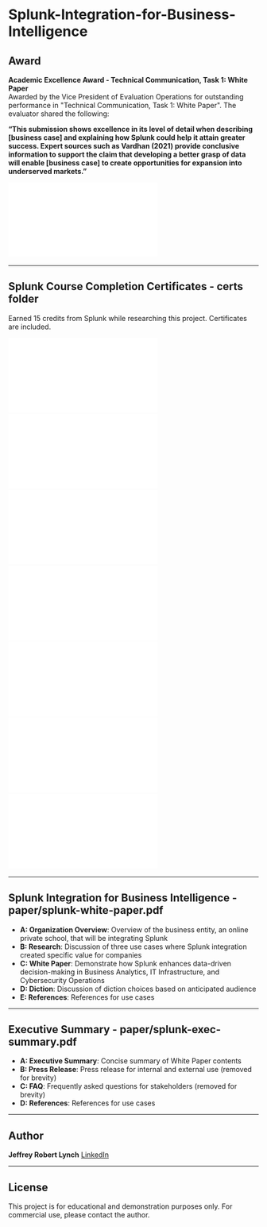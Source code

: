 # Splunk-Integration-for-Business-Intelligence

##  Award

**Academic Excellence Award - Technical Communication, Task 1: White Paper**  
Awarded by the Vice President of Evaluation Operations for outstanding performance in "Technical Communication, Task 1: White Paper". The evaluator shared the following:

**“This submission shows excellence in its level of detail when describing [business case] and explaining how Splunk could help it attain greater success. Expert sources such as Vardhan (2021) provide conclusive information to support the claim that developing a better grasp of data will enable [business case] to create opportunities for expansion into underserved markets.”**

![Award](award/Tech_Comm_Award.pdf)

---

##  Splunk Course Completion Certificates - certs folder

Earned 15 credits from Splunk while researching this project. Certificates are included.

![Fundamentals 1](certs/splunkFundamentals1.pdf)
![Fundamentals 2](certs/splunkFundamentals2.pdf)
![Fields](certs/splunkFields.pdf)
![Visualizations](certs/splunkVisualizations.pdf)
![Scheduling & Reporting](certs/splunkSchedulingReporting.pdf)
![Time](certs/splunkTime.pdf)
![Statistical Processing](certs/splunkStatisticalProcessing.pdf)

---

## Splunk Integration for Business Intelligence - paper/splunk-white-paper.pdf

- **A: Organization Overview**: Overview of the business entity, an online private school, that will be integrating Splunk
- **B: Research**: Discussion of three use cases where Splunk integration created specific value for companies
- **C: White Paper**: Demonstrate how Splunk enhances data-driven decision-making in Business Analytics, IT Infrastructure, and Cybersecurity Operations  
- **D: Diction**: Discussion of diction choices based on anticipated audience 
- **E: References**: References for use cases  

---

## Executive Summary - paper/splunk-exec-summary.pdf

- **A: Executive Summary**: Concise summary of White Paper contents 
- **B: Press Release**: Press release for internal and external use (removed for brevity) 
- **C: FAQ**: Frequently asked questions for stakeholders (removed for brevity) 
- **D: References**: References for use cases   

---

## Author

**Jeffrey Robert Lynch**  [LinkedIn](https://www.linkedin.com/in/jeffrey-lynch-350930348)

---
##  License

This project is for educational and demonstration purposes only. For commercial use, please contact the author.
